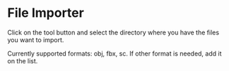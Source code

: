 # File Importer

Click on the tool button and select the directory where you have the files you want to import.

Currently supported formats: obj, fbx, sc. If other format is needed, add it on the list.
